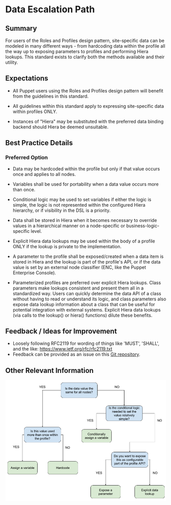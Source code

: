 # Data Escalation Path

## Summary

For users of the Roles and Profiles design pattern, site-specific data can be
modeled in many different ways - from hardcoding data within the profile all
the way up to exposing parameters to profiles and performing Hiera lookups.
This standard exists to clarify both the methods available and their utility.

## Expectations

* All Puppet users using the Roles and Profiles design pattern will benefit
  from the guidelines in this standard.

* All guidelines within this standard apply to expressing site-specific data
  within profiles ONLY.

* Instances of "Hiera" may be substituted with the preferred data binding
  backend should Hiera be deemed unsuitable.

## Best Practice Details

### Preferred Option

* Data may be hardcoded within the profile but only if that value occurs once
  and applies to all nodes.

* Variables shall be used for portability when a data value occurs more than
  once.

* Conditional logic may be used to set variables if either the logic is simple,
  the logic is not represented within the configured Hiera hierarchy, or if
  visibility in the DSL is a priority.

* Data shall be stored in Hiera when it becomes necessary to override values in
  a hierarchical manner on a node-specific or business-logic-specific level.

* Explicit Hiera data lookups may be used within the body of a profile ONLY
  if the lookup is private to the implementation.

* A parameter to the profile shall be exposed/created when a data item is
  stored in Hiera and the lookup is part of the profile's API, or if the data
  value is set by an external node classifier (ENC, like the Puppet Enterprise
  Console).

* Parameterized profiles are preferred over explicit Hiera lookups.  Class
  parameters make lookups consistent and present them all in a standardized way.
  Users can quickly determine the data API of a class without having to read or
  understand its logic, and class parameters also expose data lookup information
  about a class that can be useful for potential integration with external
  systems.  Explicit Hiera data lookups (via calls to the lookup() or hiera() functions)
  dilute these benefits.

## Feedback / Ideas for Improvement

* Loosely following RFC2119 for wording of things like 'MUST', 'SHALL', and the
  like: https://www.ietf.org/rfc/rfc2119.txt
* Feedback can be provided as an issue on this [Git
  repository](https://github.com/puppetlabs/best-practices/issues).

## Other Relevant Information

![Data Escalation Path](images/data/data_escalation_path.png)
